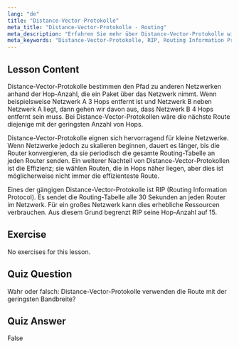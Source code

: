 ```yaml
---
lang: "de"
title: "Distance-Vector-Protokolle"
meta_title: "Distance-Vector-Protokolle - Routing"
meta_description: "Erfahren Sie mehr über Distance-Vector-Protokolle wie RIP, wie sie funktionieren und ihre Einschränkungen für das Netzwerk-Routing. Verstehen Sie Hop-Count und Netzwerkeffizienz."
meta_keywords: "Distance-Vector-Protokolle, RIP, Routing Information Protocol, Hop-Count, Netzwerk-Routing, Linux-Netzwerk, Anfängerleitfaden, Tutorial"
---
```


## Lesson Content

Distance-Vector-Protokolle bestimmen den Pfad zu anderen Netzwerken anhand der Hop-Anzahl, die ein Paket über das Netzwerk nimmt. Wenn beispielsweise Netzwerk A 3 Hops entfernt ist und Netzwerk B neben Netzwerk A liegt, dann gehen wir davon aus, dass Netzwerk B 4 Hops entfernt sein muss. Bei Distance-Vector-Protokollen wäre die nächste Route diejenige mit der geringsten Anzahl von Hops.

Distance-Vector-Protokolle eignen sich hervorragend für kleine Netzwerke. Wenn Netzwerke jedoch zu skalieren beginnen, dauert es länger, bis die Router konvergieren, da sie periodisch die gesamte Routing-Tabelle an jeden Router senden. Ein weiterer Nachteil von Distance-Vector-Protokollen ist die Effizienz; sie wählen Routen, die in Hops näher liegen, aber dies ist möglicherweise nicht immer die effizienteste Route.

Eines der gängigen Distance-Vector-Protokolle ist RIP (Routing Information Protocol). Es sendet die Routing-Tabelle alle 30 Sekunden an jeden Router im Netzwerk. Für ein großes Netzwerk kann dies erhebliche Ressourcen verbrauchen. Aus diesem Grund begrenzt RIP seine Hop-Anzahl auf 15.

## Exercise

No exercises for this lesson.

## Quiz Question

Wahr oder falsch: Distance-Vector-Protokolle verwenden die Route mit der geringsten Bandbreite?

## Quiz Answer

False
